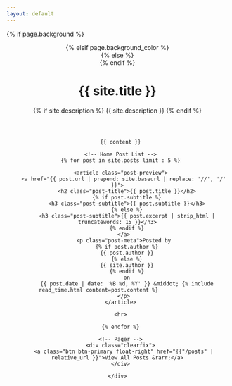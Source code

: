 ```yaml
---
layout: default
---
```


<!-- Page Header -->
{% if page.background %}
<header class="masthead" style="background-image: url('{{ page.background | prepend: site.baseurl | replace: '//', '/' }}')">
{% elsif page.background_color %}
<header class="masthead" style="background: {{page.background_color }}">
{% else %}
<header class="masthead">
  {% endif %}
  <div class="overlay"></div>
  <div class="container">
    <div class="row">
      <div class="col-lg-8 col-md-10 mx-auto">
        <div class="page-heading">
          <h1>{{ site.title }}</h1>
          {% if site.description %}
          <span class="subheading">{{ site.description }}</span>
          {% endif %}
        </div>
      </div>
    </div>
  </div>
</header>

<div class="container">
  <div class="row">
    <div class="col-lg-8 col-md-10 mx-auto">

      {{ content }}

      <!-- Home Post List -->
      {% for post in site.posts limit : 5 %}

      <article class="post-preview">
        <a href="{{ post.url | prepend: site.baseurl | replace: '//', '/' }}">
          <h2 class="post-title">{{ post.title }}</h2>
          {% if post.subtitle %}
          <h3 class="post-subtitle">{{ post.subtitle }}</h3>
          {% else %}
          <h3 class="post-subtitle">{{ post.excerpt | strip_html | truncatewords: 15 }}</h3>
          {% endif %}
        </a>
        <p class="post-meta">Posted by
          {% if post.author %}
          {{ post.author }}
          {% else %}
          {{ site.author }}
          {% endif %}
          on
          {{ post.date | date: '%B %d, %Y' }} &middot; {% include read_time.html content=post.content %}            
        </p>
      </article>

      <hr>

      {% endfor %}

      <!-- Pager -->
      <div class="clearfix">
        <a class="btn btn-primary float-right" href="{{"/posts" | relative_url }}">View All Posts &rarr;</a>
      </div>

    </div>
  </div>
</div>
